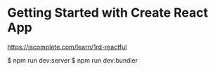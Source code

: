 # Getting Started with Create React App

https://jscomplete.com/learn/1rd-reactful

 $ npm run dev:server
$ npm run dev:bundler

